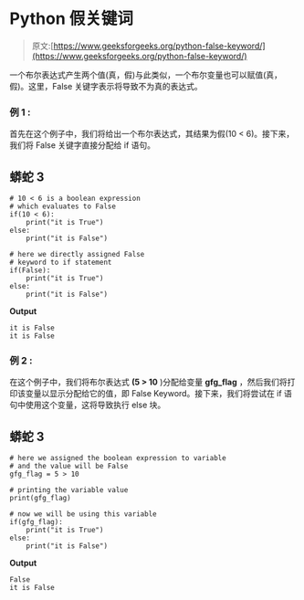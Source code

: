 # Python 假关键词

> 原文:[https://www.geeksforgeeks.org/python-false-keyword/](https://www.geeksforgeeks.org/python-false-keyword/)

一个布尔表达式产生两个值(真，假)与此类似，一个布尔变量也可以赋值(真，假)。这里，False 关键字表示将导致不为真的表达式。

### **例 1 :**

首先在这个例子中，我们将给出一个布尔表达式，其结果为假(10 < 6)。接下来，我们将 False 关键字直接分配给 if 语句。

## 蟒蛇 3

```
# 10 < 6 is a boolean expression
# which evaluates to False
if(10 < 6):
    print("it is True")
else:
    print("it is False")

# here we directly assigned False
# keyword to if statement
if(False):
    print("it is True")
else:
    print("it is False")
```

**Output**

```
it is False
it is False
```

### **例 2 :**

在这个例子中，我们将布尔表达式 **(5 > 10** )分配给变量 **gfg_flag** ，然后我们将打印该变量以显示分配给它的值，即 False Keyword。接下来，我们将尝试在 if 语句中使用这个变量，这将导致执行 else 块。

## 蟒蛇 3

```
# here we assigned the boolean expression to variable
# and the value will be False
gfg_flag = 5 > 10

# printing the variable value
print(gfg_flag)

# now we will be using this variable
if(gfg_flag):
    print("it is True")
else:
    print("it is False")
```

**Output**

```
False
it is False
```
